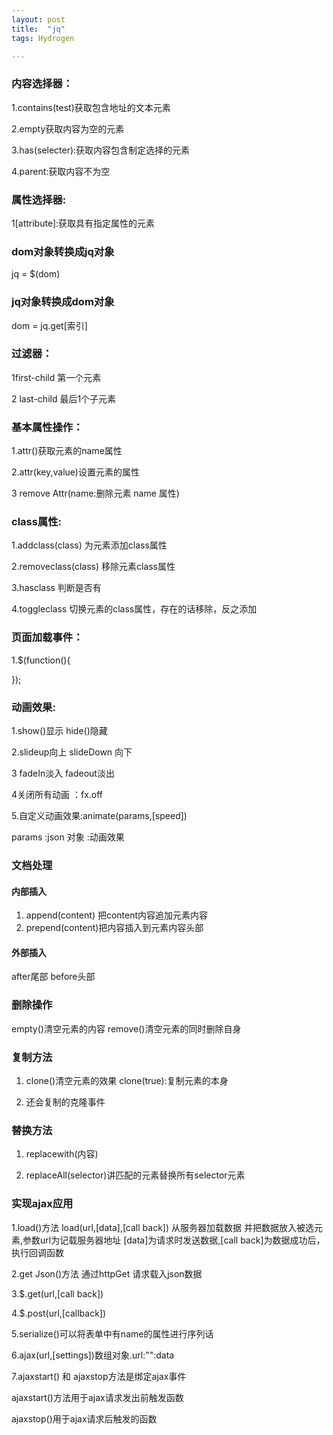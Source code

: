 ```yaml
---
layout: post
title:  "jq"
tags: Hydrogen

---
```


### 内容选择器：

1.contains(test)获取包含地址的文本元素

2.empty获取内容为空的元素

3.has(selecter):获取内容包含制定选择的元素

4.parent:获取内容不为空

### 属性选择器:

1[attribute]:获取具有指定属性的元素

### dom对象转换成jq对象

jq = $(dom)

### jq对象转换成dom对象

dom = jq.get[索引]

### 过滤器：

1first-child 第一个元素

2 last-child 最后1个子元素

### 基本属性操作：

1.attr()获取元素的name属性

2.attr(key,value)设置元素的属性

3 remove Attr(name:删除元素 name 属性)

### class属性:

1.addclass(class) 为元素添加class属性

2.removeclass(class) 移除元素class属性

3.hasclass 判断是否有

4.toggleclass 切换元素的class属性，存在的话移除，反之添加

### 页面加载事件：

1.$(function(){

});

### 动画效果:

1.show()显示 hide()隐藏

2.slideup向上 slideDown 向下

3 fadeIn淡入 fadeout淡出

4关闭所有动画 ：fx.off

5.自定义动画效果:animate(params,[speed])

params :json 对象 :动画效果

### 文档处理

#### 内部插入 

1. append(content) 把content内容追加元素内容
2. prepend(content)把内容插入到元素内容头部

#### 外部插入

after尾部 before头部

### 删除操作 

empty()清空元素的内容 remove()清空元素的同时删除自身

### 复制方法

1. clone()清空元素的效果 clone(true):复制元素的本身

2. 还会复制的克隆事件


### 替换方法

1. replacewith(内容)

2. replaceAll(selector)讲匹配的元素替换所有selector元素


### 实现ajax应用

1.load()方法 load(url,[data],[call back]) 从服务器加载数据 并把数据放入被选元素,参数url为记载服务器地址 [data]为请求时发送数据,[call back]为数据成功后，执行回调函数

2.get Json()方法 通过httpGet 请求载入json数据

3.$.get(url,[call back])

4.$.post(url,[callback])

5.serialize()可以将表单中有name的属性进行序列话

6.ajax(url,[settings])数组对象.url:"":data

7.ajaxstart() 和 ajaxstop方法是绑定ajax事件

ajaxstart()方法用于ajax请求发出前触发函数

ajaxstop()用于ajax请求后触发的函数



#### #### 

[jekyll-docs]: https://jekyllrb.com/docs/home
[jekyll-gh]:   https://github.com/jekyll/jekyll
[jekyll-talk]: https://talk.jekyllrb.com/
